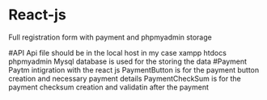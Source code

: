 # React-js
Full registration form with payment and phpmyadmin storage

#API 
Api file should be in the local host in my case xampp htdocs 
phpmyadmin Mysql database is used for the storing the data
#Payment 
Paytm intigration with the react js 
PaymentButton is for the payment button creation and necessary payment details
PaymentCheckSum is for the payment checksum creation and validatin after the payment

